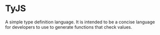 # TyJS

A simple type definition language. It is intended to be a concise language for developers to use to generate functions that check values.
